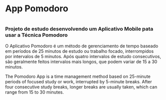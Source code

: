 # App Pomodoro
# <h3>Projeto de estudo desenvolvendo um Aplicativo Mobile pata usar a Técnica Pomodoro</h3>
O Aplicativo Pomodoro é um método de gerenciamento de tempo baseado em períodos de 25 minutos de estudo ou trabalho focado, interrompidos por intervalos de 5 minutos. Após quatro intervalos de estudo consecutivos, são geralmente feitos intervalos mais longos, que podem variar de 15 a 30 minutos.

The Pomodoro App is a time management method based on 25-minute periods of focused study or work, interrupted by 5-minute breaks. After four consecutive study breaks, longer breaks are usually taken, which can range from 15 to 30 minutes.
